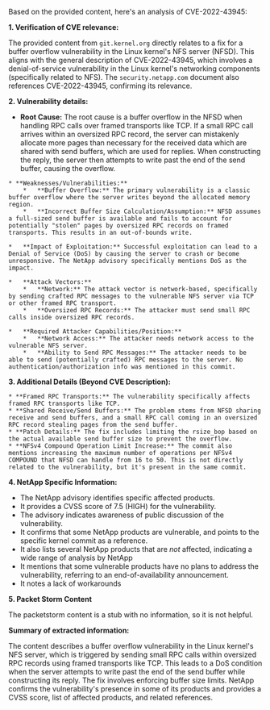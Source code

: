 Based on the provided content, here's an analysis of CVE-2022-43945:

**1. Verification of CVE relevance:**

The provided content from `git.kernel.org` directly relates to a fix for a buffer overflow vulnerability in the Linux kernel's NFS server (NFSD). This aligns with the general description of CVE-2022-43945, which involves a denial-of-service vulnerability in the Linux kernel's networking components (specifically related to NFS). The `security.netapp.com` document also references CVE-2022-43945, confirming its relevance.

**2. Vulnerability details:**

   * **Root Cause:** The root cause is a buffer overflow in the NFSD when handling RPC calls over framed transports like TCP. If a small RPC call arrives within an oversized RPC record, the server can mistakenly allocate more pages than necessary for the received data which are shared with send buffers, which are used for replies. When constructing the reply, the server then attempts to write past the end of the send buffer, causing the overflow.

    * **Weaknesses/Vulnerabilities:**
        *   **Buffer Overflow:** The primary vulnerability is a classic buffer overflow where the server writes beyond the allocated memory region.
        *   **Incorrect Buffer Size Calculation/Assumption:** NFSD assumes a full-sized send buffer is available and fails to account for potentially "stolen" pages by oversized RPC records on framed transports. This results in an out-of-bounds write.

    *   **Impact of Exploitation:** Successful exploitation can lead to a Denial of Service (DoS) by causing the server to crash or become unresponsive. The NetApp advisory specifically mentions DoS as the impact.

    *   **Attack Vectors:**
        *   **Network:** The attack vector is network-based, specifically by sending crafted RPC messages to the vulnerable NFS server via TCP or other framed RPC transport.
        *   **Oversized RPC Records:** The attacker must send small RPC calls inside oversized RPC records.

    *   **Required Attacker Capabilities/Position:**
        *   **Network Access:** The attacker needs network access to the vulnerable NFS server.
        *   **Ability to Send RPC Messages:** The attacker needs to be able to send (potentially crafted) RPC messages to the server. No authentication/authorization info was mentioned in this commit.

**3. Additional Details (Beyond CVE Description):**

    * **Framed RPC Transports:** The vulnerability specifically affects framed RPC transports like TCP.
    * **Shared Receive/Send Buffers:** The problem stems from NFSD sharing receive and send buffers, and a small RPC call coming in an oversized RPC record stealing pages from the send buffer.
    * **Patch Details:** The fix includes limiting the rsize_bop based on the actual available send buffer size to prevent the overflow.
    * **NFSv4 Compound Operation Limit Increase:** The commit also mentions increasing the maximum number of operations per NFSv4 COMPOUND that NFSD can handle from 16 to 50. This is not directly related to the vulnerability, but it's present in the same commit.

**4. NetApp Specific Information:**
   *  The NetApp advisory identifies specific affected products.
   *  It provides a CVSS score of 7.5 (HIGH) for the vulnerability.
   *  The advisory indicates awareness of public discussion of the vulnerability.
   *  It confirms that some NetApp products are vulnerable, and points to the specific kernel commit as a reference.
   *  It also lists several NetApp products that are *not* affected, indicating a wide range of analysis by NetApp
   * It mentions that some vulnerable products have no plans to address the vulnerability, referring to an end-of-availability announcement.
  * It notes a lack of workarounds

**5. Packet Storm Content**

The packetstorm content is a stub with no information, so it is not helpful.

**Summary of extracted information:**

The content describes a buffer overflow vulnerability in the Linux kernel's NFS server, which is triggered by sending small RPC calls within oversized RPC records using framed transports like TCP. This leads to a DoS condition when the server attempts to write past the end of the send buffer while constructing its reply. The fix involves enforcing buffer size limits. NetApp confirms the vulnerability's presence in some of its products and provides a CVSS score, list of affected products, and related references.